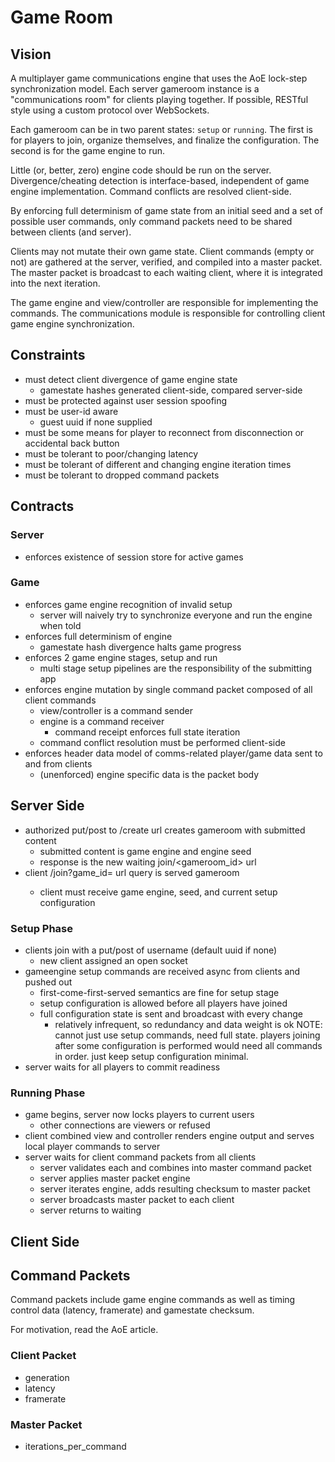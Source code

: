 # Game Room

## Vision

A multiplayer game communications engine that uses the AoE lock-step synchronization model.
Each server gameroom instance is a "communications room" for clients playing together.
If possible, RESTful style using a custom protocol over WebSockets.

Each gameroom can be in two parent states: `setup` or `running`.
The first is for players to join, organize themselves, and finalize the configuration.
The second is for the game engine to run.

Little (or, better, zero) engine code should be run on the server.
Divergence/cheating detection is interface-based, independent of game engine implementation.
Command conflicts are resolved client-side.

By enforcing full determinism of game state from an initial seed and a set of possible user commands, only command packets need to be shared between clients (and server).

Clients may not mutate their own game state.
Client commands (empty or not) are gathered at the server, verified, and compiled into a master packet.
The master packet is broadcast to each waiting client, where it is integrated into the next iteration.

The game engine and view/controller are responsible for implementing the commands.
The communications module is responsible for controlling client game engine synchronization.

## Constraints

- must detect client divergence of game engine state
    - gamestate hashes generated client-side, compared server-side
- must be protected against user session spoofing
- must be user-id aware
    - guest uuid if none supplied
- must be some means for player to reconnect from disconnection or accidental back button
- must be tolerant to poor/changing latency
- must be tolerant of different and changing engine iteration times
- must be tolerant to dropped command packets

## Contracts

### Server

- enforces existence of session store for active games

### Game

- enforces game engine recognition of invalid setup
    - server will naively try to synchronize everyone and run the engine when told
- enforces full determinism of engine
    - gamestate hash divergence halts game progress
- enforces 2 game engine stages, setup and run
    - multi stage setup pipelines are the responsibility of the submitting app
- enforces engine mutation by single command packet composed of all client commands
    - view/controller is a command sender
    - engine is a command receiver
        - command receipt enforces full state iteration
    - command conflict resolution must be performed client-side
- enforces header data model of comms-related player/game data sent to and from clients
    - (unenforced) engine specific data is the packet body

## Server Side

- authorized put/post to /create url creates gameroom with submitted content
    - submitted content is game engine and engine seed
    - response is the new waiting join/<gameroom_id> url
- client /join?game_id=<game> url query is served gameroom
    - client must receive game engine, seed, and current setup configuration

### Setup Phase

- clients join with a put/post of username (default uuid if none)
    - new client assigned an open socket
- gameengine setup commands are received async from clients and pushed out
    - first-come-first-served semantics are fine for setup stage
    - setup configuration is allowed before all players have joined
    - full configuration state is sent and broadcast with every change
        - relatively infrequent, so redundancy and data weight is ok
    NOTE: cannot just use setup commands, need full state.  players joining after some configuration is performed would need all commands in order.  just keep setup configuration minimal.
- server waits for all players to commit readiness

### Running Phase

- game begins, server now locks players to current users
    - other connections are viewers or refused
- client combined view and controller renders engine output and serves
  local player commands to server
- server waits for client command packets from all clients
    - server validates each and combines into master command packet
    - server applies master packet engine
    - server iterates engine, adds resulting checksum to master packet
    - server broadcasts master packet to each client
    - server returns to waiting

## Client Side
 

## Command Packets

Command packets include game engine commands as well as timing control data (latency, framerate) and gamestate checksum.

For motivation, read the AoE article.

### Client Packet

- generation
- latency
- framerate

### Master Packet

- iterations_per_command

